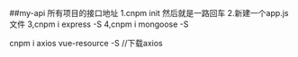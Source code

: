 ##my-api 所有项目的接口地址
1.cnpm init 然后就是一路回车
2.新建一个app.js文件
3,cnpm i express -S
4,cnpm i mongoose -S

cnpm i axios vue-resource -S //下载axios